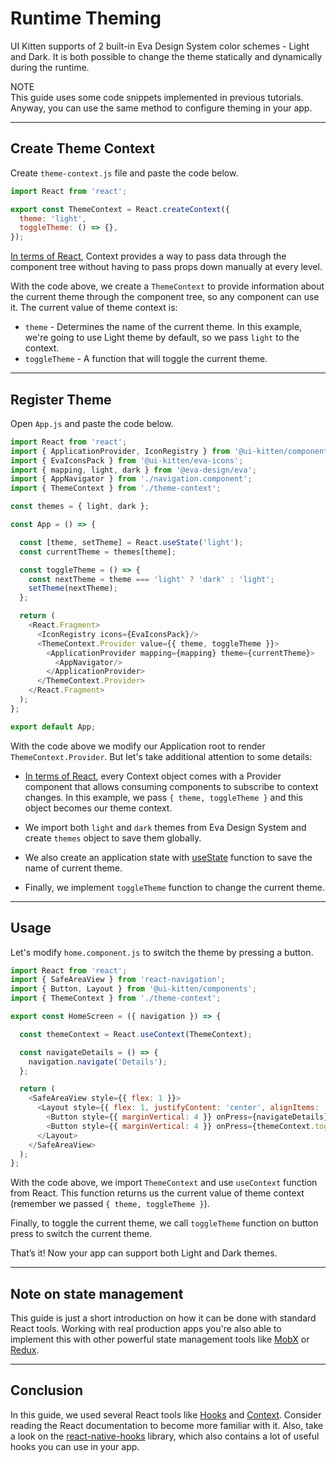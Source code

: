 # Runtime Theming

UI Kitten supports of 2 built-in Eva Design System color schemes - Light and Dark. It is both possible to change the theme statically and dynamically during the runtime.

<div class="note note-info">
  <div class="note-title">NOTE</div>
  <div class="note-body">
  This guide uses some code snippets implemented in previous tutorials.
  Anyway, you can use the same method to configure theming in your app.
  </div>
</div>

<hr>

## Create Theme Context

Create `theme-context.js` file and paste the code below.

```js
import React from 'react';

export const ThemeContext = React.createContext({
  theme: 'light',
  toggleTheme: () => {},
});
```

<a href="https://reactjs.org/docs/context.html" target="_blank">In terms of React</a>, Context provides a way to pass data through the component tree without having to pass props down manually at every level.
 
With the code above, we create a `ThemeContext` to provide information about the current theme through the component tree, so any component can use it. The current value of theme context is:
- `theme` - Determines the name of the current theme. In this example, we're going to use Light theme by default, so we pass `light` to the context.
- `toggleTheme` - A function that will toggle the current theme.

<hr>

## Register Theme

Open `App.js` and paste the code below.

```js
import React from 'react';
import { ApplicationProvider, IconRegistry } from '@ui-kitten/components';
import { EvaIconsPack } from '@ui-kitten/eva-icons';
import { mapping, light, dark } from '@eva-design/eva';
import { AppNavigator } from './navigation.component';
import { ThemeContext } from './theme-context';

const themes = { light, dark };

const App = () => {

  const [theme, setTheme] = React.useState('light');
  const currentTheme = themes[theme];

  const toggleTheme = () => {
    const nextTheme = theme === 'light' ? 'dark' : 'light';
    setTheme(nextTheme);
  };

  return (
    <React.Fragment>
      <IconRegistry icons={EvaIconsPack}/>
      <ThemeContext.Provider value={{ theme, toggleTheme }}>
        <ApplicationProvider mapping={mapping} theme={currentTheme}>
          <AppNavigator/>
        </ApplicationProvider>
      </ThemeContext.Provider>
    </React.Fragment>
  );
};

export default App;
```

With the code above we modify our Application root to render `ThemeContext.Provider`. But let's take additional attention to some details:

- <a href="https://reactjs.org/docs/context.html#contextprovider" target="_blank">In terms of React</a>, every Context object comes with a Provider component that allows consuming components to subscribe to context changes. In this example, we pass `{ theme, toggleTheme }` and this object becomes our theme context.

- We import both `light` and `dark` themes from Eva Design System and create `themes` object to save them globally.

- We also create an application state with <a href="https://reactjs.org/docs/hooks-state.html" target="_blank">useState</a> function to save the name of current theme.

- Finally, we implement `toggleTheme` function to change the current theme.

<hr>

## Usage

Let's modify `home.component.js` to switch the theme by pressing a button.

```js
import React from 'react';
import { SafeAreaView } from 'react-navigation';
import { Button, Layout } from '@ui-kitten/components';
import { ThemeContext } from './theme-context';

export const HomeScreen = ({ navigation }) => {

  const themeContext = React.useContext(ThemeContext);

  const navigateDetails = () => {
    navigation.navigate('Details');
  };

  return (
    <SafeAreaView style={{ flex: 1 }}>
      <Layout style={{ flex: 1, justifyContent: 'center', alignItems: 'center' }}>
        <Button style={{ marginVertical: 4 }} onPress={navigateDetails}>OPEN DETAILS</Button>
        <Button style={{ marginVertical: 4 }} onPress={themeContext.toggleTheme}>TOGGLE THEME</Button>
      </Layout>
    </SafeAreaView>
  );
};


```

With the code above, we import `ThemeContext` and use `useContext` function from React.
This function returns us the current value of theme context (remember we passed `{ theme, toggleTheme }`).

Finally, to toggle the current theme, we call `toggleTheme` function on button press to switch the current theme.

That’s it! Now your app can support both Light and Dark themes.

<hr>

## Note on state management

This guide is just a short introduction on how it can be done with standard React tools. Working with real production apps you're also able to implement this with other powerful state management tools like <a href="https://mobx.js.org/getting-started.html" target="_blank">MobX</a> or <a href="https://redux.js.org/introduction/getting-started" target="_blank">Redux</a>.

<hr>

## Conclusion

In this guide, we used several React tools like <a href="https://reactjs.org/docs/hooks-intro.html" target="_blank">Hooks</a> and <a href="https://reactjs.org/docs/context.html" target="_blank">Context</a>. Consider reading the React documentation to become more familiar with it. Also, take a look on the <a href="https://github.com/react-native-community/react-native-hooks" target="_blank">react-native-hooks</a> library, which also contains a lot of useful hooks you can use in your app.
